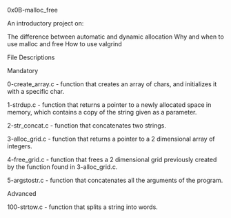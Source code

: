 0x0B-malloc_free

An introductory project on:

The difference between automatic and dynamic allocation
Why and when to use malloc and free
How to use valgrind


File Descriptions

Mandatory

0-create_array.c - function that creates an array of chars, and initializes it with a specific char.

1-strdup.c - function that returns a pointer to a newly allocated space in memory, which contains a copy of the string given as a parameter.

2-str_concat.c - function that concatenates two strings.

3-alloc_grid.c - function that returns a pointer to a 2 dimensional array of integers.

4-free_grid.c - function that frees a 2 dimensional grid previously created by the function found in 3-alloc_grid.c.

5-argstostr.c - function that concatenates all the arguments of the program.

Advanced

100-strtow.c - function that splits a string into words.

